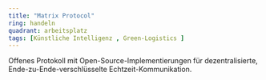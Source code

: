 ```yaml
---
title: "Matrix Protocol"
ring: handeln
quadrant: arbeitsplatz
tags: [Künstliche Intelligenz , Green-Logistics ]
---
```


Offenes Protokoll mit Open-Source-Implementierungen für dezentralisierte, Ende-zu-Ende-verschlüsselte Echtzeit-Kommunikation.